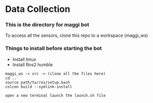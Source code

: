 # Data Collection

### This is the directory for maggi bot 

To access all the sensors, clone this repo to a workspace (maggi_ws)


### Things to install before starting the bot
- Install tmux
- Install Ros2 humble



```
maggi_ws -> src -> (clone all the files here)
cd ..
source path/to/ros/setup.bash
colcon build --symlink-install

open a new terminal launch the launch.sh file
```



